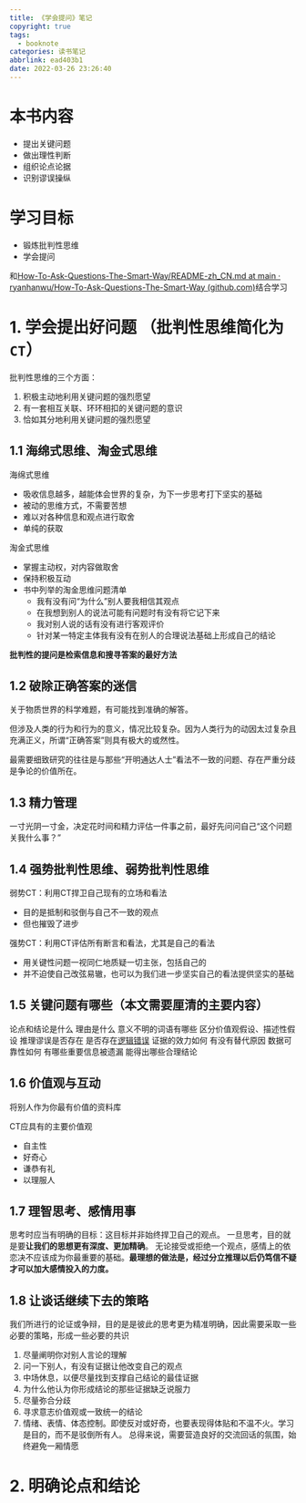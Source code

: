 ```yaml
---
title: 《学会提问》笔记
copyright: true
tags:
  - booknote
categories: 读书笔记
abbrlink: ead403b1
date: 2022-03-26 23:26:40
---
```


# 本书内容

- 提出关键问题
- 做出理性判断
- 组织论点论据
- 识别谬误操纵

# 学习目标

- 锻炼批判性思维
- 学会提问

和[How-To-Ask-Questions-The-Smart-Way/README-zh_CN.md at main · ryanhanwu/How-To-Ask-Questions-The-Smart-Way (github.com)](https://github.com/ryanhanwu/How-To-Ask-Questions-The-Smart-Way/blob/main/README-zh_CN.md)结合学习



# 1. 学会提出好问题 （批判性思维简化为 `CT`）

批判性思维的三个方面：

1. 积极主动地利用关键问题的强烈愿望
2. 有一套相互关联、环环相扣的关键问题的意识
3. 恰如其分地利用关键问题的强烈愿望



## 1.1 海绵式思维、淘金式思维

海绵式思维

- 吸收信息越多，越能体会世界的复杂，为下一步思考打下坚实的基础
- 被动的思维方式，不需要苦想
- 难以对各种信息和观点进行取舍
- 单纯的获取

淘金式思维

- 掌握主动权，对内容做取舍
- 保持积极互动
- 书中列举的淘金思维问题清单
  - 我有没有问“为什么”别人要我相信其观点
  - 在我想到别人的说法可能有问题时有没有将它记下来
  - 我对别人说的话有没有进行客观评价
  - 针对某一特定主体我有没有在别人的合理说法基础上形成自己的结论

**批判性的提问是检索信息和搜寻答案的最好方法**

## 1.2 破除正确答案的迷信

关于物质世界的科学难题，有可能找到准确的解答。

但涉及人类的行为和行为的意义，情况比较复杂。因为人类行为的动因太过复杂且充满正义，所谓“正确答案”则具有极大的或然性。

最需要细致研究的往往是与那些“开明通达人士”看法不一致的问题、存在严重分歧是争论的价值所在。

## 1.3 精力管理

一寸光阴一寸金，决定花时间和精力评估一件事之前，最好先问问自己“这个问题关我什么事？”

## 1.4 强势批判性思维、弱势批判性思维 

弱势CT：利用CT捍卫自己现有的立场和看法

- 目的是抵制和驳倒与自己不一致的观点
- 但也摧毁了进步

强势CT：利用CT评估所有断言和看法，尤其是自己的看法

- 用关键性问题一视同仁地质疑一切主张，包括自己的
- 并不迫使自己改弦易辙，也可以为我们进一步坚实自己的看法提供坚实的基础

## 1.5 关键问题有哪些（本文需要厘清的主要内容）

论点和结论是什么
理由是什么
意义不明的词语有哪些
区分价值观假设、描述性假设
推理谬误是否存在 
是否存在[逻辑错误](https://songzi2693.cn/post/b9b1da5a/)
证据的效力如何
有没有替代原因
数据可靠性如何
有哪些重要信息被遗漏
能得出哪些合理结论

## 1.6 价值观与互动

将别人作为你最有价值的资料库

CT应具有的主要价值观
- 自主性
- 好奇心
- 谦恭有礼
- 以理服人

## 1.7 理智思考、感情用事
思考时应当有明确的目标：这目标并非始终捍卫自己的观点。
一旦思考，目的就是要**让我们的思想更有深度、更加精确**。
无论接受或拒绝一个观点，感情上的依恋决不应该成为你最重要的基础。**最理想的做法是，经过分立推理以后仍笃信不疑才可以加大感情投入的力度。**

## 1.8 让谈话继续下去的策略

我们所进行的论证或争辩，目的是是彼此的思考更为精准明确，因此需要采取一些必要的策略，形成一些必要的共识

1. 尽量阐明你对别人言论的理解
2. 问一下别人，有没有证据让他改变自己的观点
3. 中场休息，以便尽量找到支撑自己结论的最佳证据
4. 为什么他认为你形成结论的那些证据缺乏说服力
5. 尽量弥合分歧
6. 寻求意志价值观或一致统一的结论
7. 情绪、表情、体态控制。即使反对或好奇，也要表现得体贴和不温不火。学习是目的，而不是驳倒所有人。
总得来说，需要营造良好的交流回话的氛围，始终避免一厢情愿



# 2. 明确论点和结论

